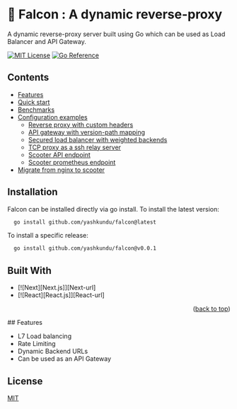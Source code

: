 
# 🦅 Falcon : A dynamic reverse-proxy

A dynamic reverse-proxy server built using Go which can be used as Load Balancer and API Gateway.


[![MIT License](https://img.shields.io/badge/License-MIT-brightgreen.svg)](https://choosealicense.com/licenses/mit/)
[![Go Reference](https://pkg.go.dev/badge/github.com/yashkundu/falcon.svg)](https://pkg.go.dev/github.com/yashkundu/falcon)

## Contents

- [Features](#features)
- [Quick start](#quick-start)
- [Benchmarks](#benchmarks)
- [Configuration examples](#configuration-examples)
    - [Reverse proxy with custom headers](#reverse-proxy-with-custom-headers)
    - [API gateway with version-path mapping](#api-gateway-with-version-path-mapping)
    - [Secured load balancer with weighted backends](#secured-load-balancer-with-weighted-backends)
    - [TCP proxy as a ssh relay server](#tcp-proxy-as-a-ssh-relay-server)
    - [Scooter API endpoint](#scooter-api-endpoint)
    - [Scooter prometheus endpoint](#scooter-prometheus-endpoint)
- [Migrate from nginx to scooter](#migrate-from-nginx-to-scooter)
## Installation

Falcon can be installed directly via go install. To install the latest version:

```bash
  go install github.com/yashkundu/falcon@latest
```
    
To install a specific release:
```bash
  go install github.com/yashkundu/falcon@v0.0.1
```
## Built With

* [![Next][Next.js]][Next-url]
* [![React][React.js]][React-url]

<p align="right">(<a href="#readme-top">back to top</a>)</p>
## Features

- L7 Load balancing
- Rate Limiting
- Dynamic Backend URLs
- Can be used as an API Gateway


## License

[MIT](https://choosealicense.com/licenses/mit/)

